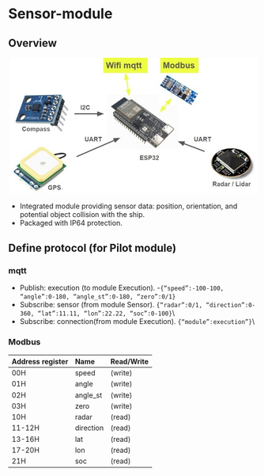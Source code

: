 # Sensor-module
## Overview

![Image](Image/sensor_system.jpg)

- Integrated module providing sensor data: position, orientation, and potential object collision with the ship.
- Packaged with IP64 protection.

## Define protocol (for Pilot module)
### mqtt
- Publish: execution (to module Execution).
-`{“speed”:-100-100, “angle”:0-180, “angle_st”:0-180, “zero”:0/1}`  
- Subscribe: sensor (from module Sensor).
`{“radar”:0/1, “direction”:0-360, “lat”:11.11, “lon”:22.22, “soc”:0-100}`\\
- Subscribe: connection(from module Execution).
`{“module”:execution”}`\\
### Modbus
| **Address register** |  **Name**  | **Read/Write** |
|:---------------------|:-----------|:---------------|
|          00H         |  speed		  |    (write)     |
|          01H         |  angle		  |    (write)     |
|          02H         |  angle_st	|    (write)     |
|          03H         |  zero		  |    (write)     |
|          10H         |  radar		  |    (read)      |
|        11-12H        |  direction |    (read)      |
|        13-16H        |  lat			  |    (read)      |
|        17-20H        |  lon			  |    (read)      |
|          21H         |  soc			  |    (read)      |
